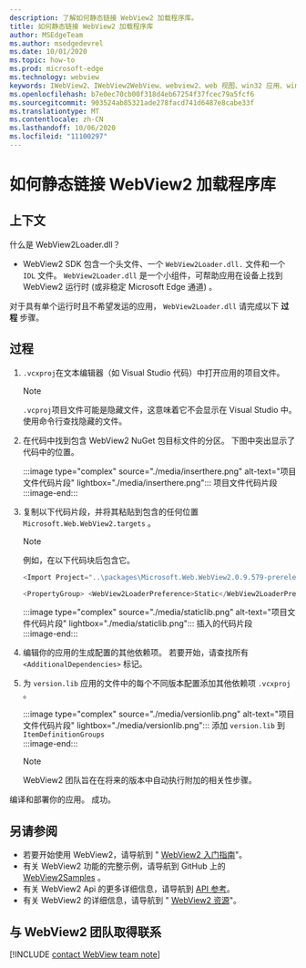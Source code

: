```yaml
---
description: 了解如何静态链接 WebView2 加载程序库。
title: 如何静态链接 WebView2 加载程序库
author: MSEdgeTeam
ms.author: msedgedevrel
ms.date: 10/01/2020
ms.topic: how-to
ms.prod: microsoft-edge
ms.technology: webview
keywords: IWebView2、IWebView2WebView、webview2、web 视图、win32 应用、win32、edge、ICoreWebView2、ICoreWebView2Host、浏览器控件、边缘 html
ms.openlocfilehash: b7e0ec70cb00f318d4eb67254f37fcec79a5fcf6
ms.sourcegitcommit: 903524ab85321ade278facd741d6487e8cabe33f
ms.translationtype: MT
ms.contentlocale: zh-CN
ms.lasthandoff: 10/06/2020
ms.locfileid: "11100297"
---
```

# 如何静态链接 WebView2 加载程序库  

## 上下文  

什么是 WebView2Loader.dll？  

*   WebView2 SDK 包含一个头文件、一个 `WebView2Loader.dll.` 文件和一个 `IDL` 文件。 `WebView2Loader.dll` 是一个小组件，可帮助应用在设备上找到 WebView2 运行时 (或非稳定 Microsoft Edge 通道) 。  

对于具有单个运行时且不希望发运的应用， `WebView2Loader.dll` 请完成以下 **过程** 步骤。  

## 过程  

1.  `.vcxproj`在文本编辑器（如 Visual Studio 代码）中打开应用的项目文件。  
    
    > [!NOTE]
    > `.vcproj`项目文件可能是隐藏文件，这意味着它不会显示在 Visual Studio 中。  使用命令行查找隐藏的文件。  
    
1.  在代码中找到包含 WebView2 NuGet 包目标文件的分区。  下图中突出显示了代码中的位置。  
    
    :::image type="complex" source="./media/inserthere.png" alt-text="项目文件代码片段" lightbox="./media/inserthere.png"::: 
       项目文件代码片段  
    :::image-end:::  
    
1.  复制以下代码片段，并将其粘贴到包含的任何位置 `Microsoft.Web.WebView2.targets` 。  

    > [!NOTE]
    > 例如，在以下代码块后包含它。  
    > 
    > ```csharp
    > <Import Project="..\packages\Microsoft.Web.WebView2.0.9.579-prerelease\build\native\Microsoft.Web.WebView2.targets" Condition="Exists('..\packages\Microsoft.Web.WebView2.0.9.579-prerelease\build\native\Microsoft.Web.WebView2.targets')" />
    > ```  
    
    ```csharp
    <PropertyGroup> <WebView2LoaderPreference>Static</WebView2LoaderPreference> </PropertyGroup>
    ```
    
    :::image type="complex" source="./media/staticlib.png" alt-text="项目文件代码片段" lightbox="./media/staticlib.png"::: 
       插入的代码片段  
    :::image-end:::  
    
1.  编辑你的应用的生成配置的其他依赖项。  若要开始，请查找所有 `<AdditionalDependencies>` 标记。  
1.  为 `version.lib` 应用的文件中的每个不同版本配置添加其他依赖项 `.vcxproj` 。  
    
    :::image type="complex" source="./media/versionlib.png" alt-text="项目文件代码片段" lightbox="./media/versionlib.png"::: 
       添加 `version.lib` 到 `ItemDefinitionGroups`  
    :::image-end:::  
    
    > [!NOTE]
    > WebView2 团队旨在在将来的版本中自动执行附加的相关性步骤。  
    
编译和部署你的应用。  成功。  

## 另请参阅  

*   若要开始使用 WebView2，请导航到 " [WebView2 入门指南][Webview2MainGettingStarted]"。  
*   有关 WebView2 功能的完整示例，请导航到 GitHub 上的 [WebView2Samples][GithubMicrosoftedgeWebview2samples] 。
*   有关 WebView2 Api 的更多详细信息，请导航到 [API 参考][Webview2ApiReference]。
*   有关 WebView2 的详细信息，请导航到 " [WebView2 资源][Webview2MainNextSteps]"。

## 与 WebView2 团队取得联系  

[!INCLUDE [contact WebView team note](../includes/contact-webview-team-note.md)]  

<!-- links -->  

[DevtoolsGuideChromiumMain]: ../../devtools-guide-chromium.md "Microsoft Edge (Chromium) 开发工具 |Microsoft 文档"  

[Webview2ReferenceDotnet09628MicrosoftWebWebview2CoreCorewebview2environmentoptionsAdditionalbrowserarguments]: ../reference/dotnet/0-9-628/microsoft-web-webview2-core-corewebview2environmentoptions.md#additionalbrowserarguments "AdditionalBrowserArguments-0.9.515-WebView2 for CoreWebView2EnvironmentOptions 类 |Microsoft 文档"  
[Webview2ReferenceWin3209622Webview2IdlParameters]: ../reference/win32/0-9-622/webview2-idl.md#createcorewebview2environment  "CreateCoreWebView2Environment-Globals |Microsoft 文档"  
[Webview2ApiReference]: ../webview2-api-reference.md "Microsoft Edge WebView2 API 参考 |Microsoft 文档"  
[Webview2MainNextSteps]: ../index.md#next-steps "后续步骤-Microsoft Edge WebView2 简介 (预览) |Microsoft 文档"  
[Webview2MainGettingStarted]: ../index.md#getting-started "入门-Microsoft Edge WebView2 简介 (预览版) |Microsoft 文档"  

[GithubMicrosoftedgeWebviewfeedbackMain]: https://github.com/MicrosoftEdge/WebViewFeedback "Web 视图反馈-MicrosoftEdge/WebViewFeedback |GitHub"  
[GithubMicrosoftedgeWebview2samples]: https://github.com/MicrosoftEdge/WebView2Samples "WebView2 示例-MicrosoftEdge/WebView2Samples |GitHub"  

[GithubMicrosoftVscodeJSDebugWhatsNew]: https://github.com/microsoft/vscode-js-debug#whats-new "新增功能-适用于 Visual Studio 代码的 JavaScript 调试程序-microsoft/vscode-debug |GitHub"  

[GithubMicrosoftVscodeEdgeDebug2ReadmeChromiumWebviewApplications]: https://github.com/microsoft/vscode-edge-debug2/blob/master/README.md#microsoft-edge-chromium-webview-applications "Microsoft Edge (Chromium) Web 视图应用程序-Visual Studio 代码-Microsoft Edge 的调试器-microsoft/vscode-debug2 |GitHub"  
